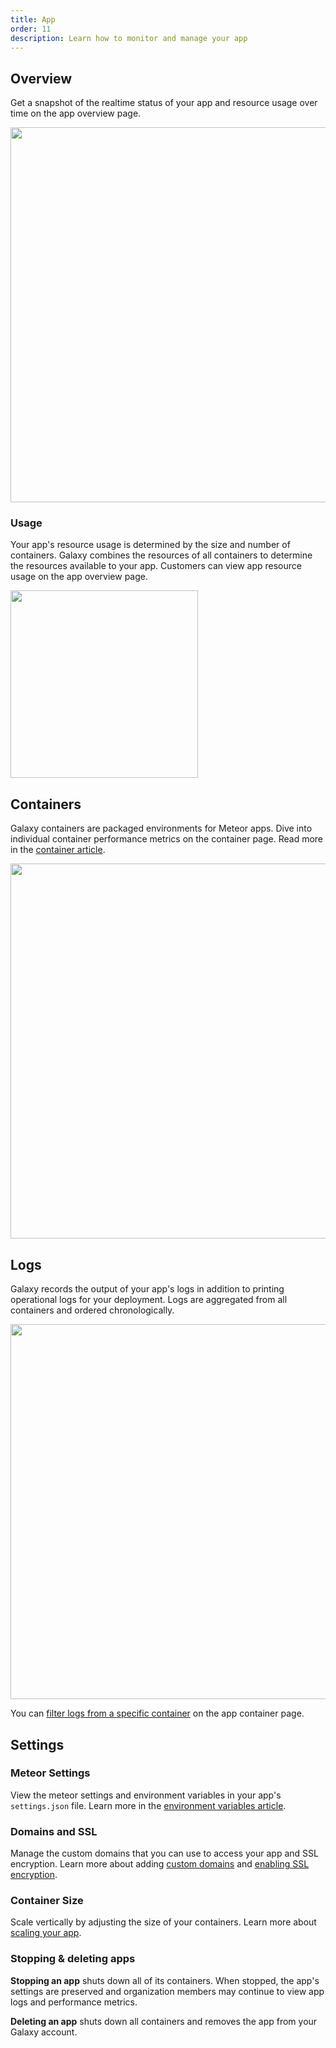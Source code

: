 ```yaml
---
title: App
order: 11
description: Learn how to monitor and manage your app
---
```


<h2 id="overview">Overview</h2>

Get a snapshot of the realtime status of your app and resource usage over time on the app overview page.

<img src="/images/galaxy-app-overview.png" style="width: 600px"/>

<h3 id="usage">Usage</h3>

Your app's resource usage is determined by the size and number of containers. Galaxy combines the resources of all containers to determine the resources available to your app. Customers can view app resource usage on the app overview page.

<img src="/images/email-galaxy-performance-graphs-600x468.jpg" style="width: 300px"/>

<h2 id="containers">Containers</h2>

Galaxy containers are packaged environments for Meteor apps. Dive into individual container performance metrics on the container page. Read more in the [container article](/container.html).

<img src="/images/galaxy-app-container.png" style="width: 600px"/>

<h2 id="logs">Logs</h2>

Galaxy records the output of your app's logs in addition to printing operational logs for your deployment. Logs are aggregated from all containers and ordered chronologically.

<img src="/images/galaxy-app-logs.png" style="width: 600px"/>

You can [filter logs from a specific container](/containers.html#connect-logs) on the app container page.

<h2 id="settings">Settings</h2>

<h3 id="stop">Meteor Settings</h3>

View the meteor settings and environment variables in your app's `settings.json` file. Learn more in the [environment variables article](/environment-variables.html).

<h3 id="stop">Domains and SSL</h3>

Manage the custom domains that you can use to access your app and SSL encryption. Learn more about adding [custom domains](/custom-domains.html)  and [enabling SSL encryption](/encryption.html).

<h3 id="stop">Container Size</h3>

Scale vertically by adjusting the size of your containers. Learn more about [scaling your app](/scaling.html).

<h3 id="stop">Stopping & deleting apps</h3>

**Stopping an app** shuts down all of its containers. When stopped, the app's settings are preserved and organization members may continue to view app logs and performance metrics.

**Deleting an app** shuts down all containers and removes the app from your Galaxy account.
